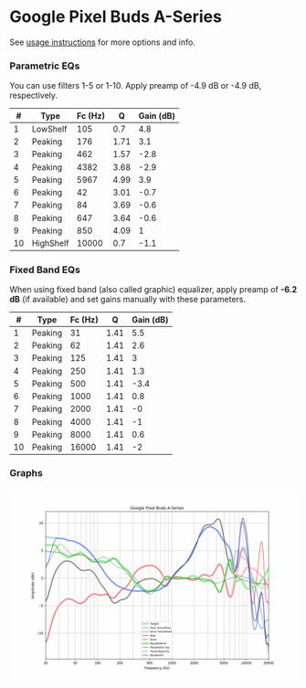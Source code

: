 # Google Pixel Buds A-Series
See [usage instructions](https://github.com/jaakkopasanen/AutoEq#usage) for more options and info.

### Parametric EQs
You can use filters 1-5 or 1-10. Apply preamp of -4.9 dB or -4.9 dB, respectively.

|   # | Type      |   Fc (Hz) |    Q |   Gain (dB) |
|-----|-----------|-----------|------|-------------|
|   1 | LowShelf  |       105 | 0.7  |         4.8 |
|   2 | Peaking   |       176 | 1.71 |         3.1 |
|   3 | Peaking   |       462 | 1.57 |        -2.8 |
|   4 | Peaking   |      4382 | 3.68 |        -2.9 |
|   5 | Peaking   |      5967 | 4.99 |         3.9 |
|   6 | Peaking   |        42 | 3.01 |        -0.7 |
|   7 | Peaking   |        84 | 3.69 |        -0.6 |
|   8 | Peaking   |       647 | 3.64 |        -0.6 |
|   9 | Peaking   |       850 | 4.09 |         1   |
|  10 | HighShelf |     10000 | 0.7  |        -1.1 |

### Fixed Band EQs
When using fixed band (also called graphic) equalizer, apply preamp of **-6.2 dB** (if available) and set gains manually with these parameters.

|   # | Type    |   Fc (Hz) |    Q |   Gain (dB) |
|-----|---------|-----------|------|-------------|
|   1 | Peaking |        31 | 1.41 |         5.5 |
|   2 | Peaking |        62 | 1.41 |         2.6 |
|   3 | Peaking |       125 | 1.41 |         3   |
|   4 | Peaking |       250 | 1.41 |         1.3 |
|   5 | Peaking |       500 | 1.41 |        -3.4 |
|   6 | Peaking |      1000 | 1.41 |         0.8 |
|   7 | Peaking |      2000 | 1.41 |        -0   |
|   8 | Peaking |      4000 | 1.41 |        -1   |
|   9 | Peaking |      8000 | 1.41 |         0.6 |
|  10 | Peaking |     16000 | 1.41 |        -2   |

### Graphs
![](./Google%20Pixel%20Buds%20A-Series.png)
